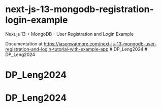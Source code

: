 # next-js-13-mongodb-registration-login-example

Next.js 13 + MongoDB - User Registration and Login Example

Documentation at https://jasonwatmore.com/next-js-13-mongodb-user-registration-and-login-tutorial-with-example-app
#   D P _ L e n g 2 0 2 4  
 # DP_Leng2024
# DP_Leng2024
# DP_Leng2024
